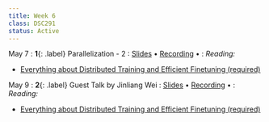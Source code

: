 ```yaml
---
title: Week 6
class: DSC291
status: Active
---
```


May 7
: **1**{: .label} Parallelization - 2
  : [Slides](assets/slides/10_parallelization-2.pdf) &#8226; [Recording](https://podcast.ucsd.edu/watch/sp24/dsc291_d00/11) &#8226;
: *Reading:*
* [Everything about Distributed Training and Efficient Finetuning (required)](https://sumanthrh.com/post/distributed-and-efficient-finetuning/)



May 9
: **2**{: .label}  Guest Talk by Jinliang Wei
  : [Slides](#) &#8226; [Recording](#) &#8226;
: *Reading:* 
* [Everything about Distributed Training and Efficient Finetuning (required)](https://sumanthrh.com/post/distributed-and-efficient-finetuning/)



<!-- 
Feb 16
: **3**{: .label} Parallelism Data
  : [Slides](assets/slides/16_parallelism-data.pdf) &#8226; [Recording](https://podcast.ucsd.edu/watch/wi24/dsc204a_a00/17) &#8226; [Scribe Notes](assets/scribe_notes/Feb_16_scribe_note.pdf)
: *Reading:* 
* [Designing Data-Intensive Applications Chapter 9 Consistency and Consensus Page 324-332, 352-359](https://drive.google.com/drive/folders/1MpKFgCy9CHFVZEXnizZ8JLM7DTU2sTwd?usp=sharing) -->
